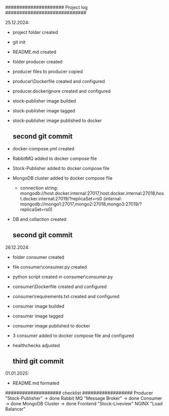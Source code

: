 <p>##################### Project log #############################</p>

25.12.2024:
- project folder created
- git init
- README.md created
- folder producer created
- producer files to producer copied
- producer\Dockerfile created and configured
- producer\.dockerignore created and configured
- stock-publisher image builded
- stock-publisher image tagged
- stock-publisher image published to docker

    ## second git commit ##

- docker-compose.yml created
- RabbitMQ added to docker compose file
- Stock-Publisher added to docker compose file
- MongoDB cluster added to docker compose file
    - connection string: mongodb://host.docker.internal:27017,host.docker.internal:27018,host.docker.internal:27019/?replicaSet=rs0 (internal: mongodb://mongo1:27017,mongo2:27018,mongo3:27019/?replicaSet=rs0)
- DB and collaction created

    ## second git commit ##

26.12.2024:
- folder consumer created
- file consumer\consumer.py created
- python script created in consumer\consumer.py
- consumer\Dockerfile created and configured
- consumer\requirements.txt created and configured
- consumer image builded
- consumer image tagged
- consumer image published to docker
- 3 consumer added to docker compose file and configured 
- healthchecks adjusted

    ## third git commit ##

01.01.2025:
- README.md formated





#################### checklist ##################
Producer "Stock-Publisher"          ->      done
Rabbit MQ "Message Broker"          ->      done
Consumer                            ->      done
MongoDB Cluster                     ->      done
Frontend "Stock-Liveview"
NGINX "Load Balancer"